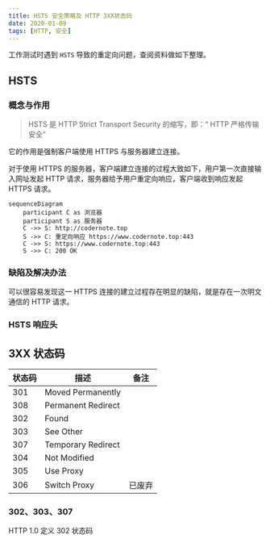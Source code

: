 ```yaml
---
title: HSTS 安全策略及 HTTP 3XX状态码
date: 2020-01-09 
tags: [HTTP, 安全]
---
```


工作测试时遇到 `HSTS` 导致的重定向问题，查阅资料做如下整理。

<!--more-->

## HSTS

### 概念与作用

> HSTS 是 HTTP Strict Transport Security 的缩写，即：“ HTTP 严格传输安全”

它的作用是强制客户端使用 HTTPS 与服务器建立连接。

对于使用 HTTPS 的服务器，客户端建立连接的过程大致如下，用户第一次直接输入网址发起 HTTP 请求，服务器给予用户重定向响应，客户端收到响应发起 HTTPS 请求。

```mermaid
sequenceDiagram
	participant C as 浏览器
	participant S as 服务器
	C ->> S: http://codernote.top
	S ->> C: 重定向响应 https://www.codernote.top:443
	C ->> S: https://www.codernote.top:443
	S ->> C: 200 OK
```

### 缺陷及解决办法

可以很容易发现这一 HTTPS 连接的建立过程存在明显的缺陷，就是存在一次明文通信的 HTTP 请求。

### HSTS 响应头 



## 3XX 状态码

| 状态码 | 描述               | 备注   |
| ------ | ------------------ | ------ |
| 301    | Moved Permanently  |        |
| 308    | Permanent Redirect |        |
| 302    | Found              |        |
| 303    | See Other          |        |
| 307    | Temporary Redirect |        |
| 304    | Not Modified       |        |
| 305    | Use Proxy          |        |
| 306    | Switch Proxy       | 已废弃 |

### 302、303、307

HTTP 1.0 定义 302 状态码













